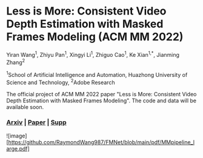 # Less is More: Consistent Video Depth Estimation with Masked Frames Modeling (ACM MM 2022)
Yiran Wang<sup>1</sup>, Zhiyu Pan<sup>1</sup>, Xingyi Li<sup>1</sup>, Zhiguo Cao<sup>1</sup>, Ke Xian<sup>1,*</sup>, Jianming Zhang<sup>2</sup>

<sup>1</sup>School of Artificial Intelligence and Automation, Huazhong University of Science and Technology, <sup>2</sup>Adobe Research

The official project of ACM MM 2022 paper "Less is More: Consistent Video Depth Estimation with Masked Frames Modeling". The code and data will be available soon.

### [Arxiv](https://arxiv.org/abs/2208.00380) | [Paper](https://github.com/RaymondWang987/FMNet/blob/main/pdf/paper.pdf) | [Supp](https://github.com/RaymondWang987/FMNet/blob/main/pdf/supp.pdf) 

![image][https://github.com/RaymondWang987/FMNet/blob/main/pdf/MMpipeline_large.pdf]

